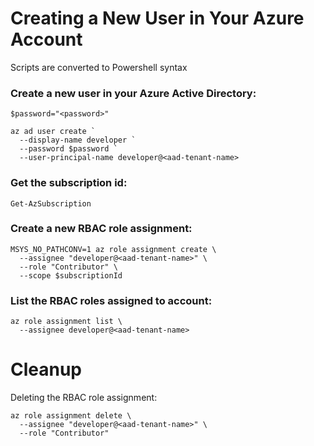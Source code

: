 # Creating a New User in Your Azure Account 
Scripts are converted to Powershell syntax

### Create a new user in your Azure Active Directory:
```
$password="<password>"

az ad user create `
  --display-name developer `
  --password $password `
  --user-principal-name developer@<aad-tenant-name>
```

### Get the subscription id:
```
Get-AzSubscription
```

### Create a new RBAC role assignment:
```
MSYS_NO_PATHCONV=1 az role assignment create \
  --assignee "developer@<aad-tenant-name>" \
  --role "Contributor" \
  --scope $subscriptionId
```

### List the RBAC roles assigned to account:
```
az role assignment list \
  --assignee developer@<aad-tenant-name> 
```

# Cleanup

Deleting the RBAC role assignment:
```
az role assignment delete \
  --assignee "developer@<aad-tenant-name>" \
  --role "Contributor"
```
